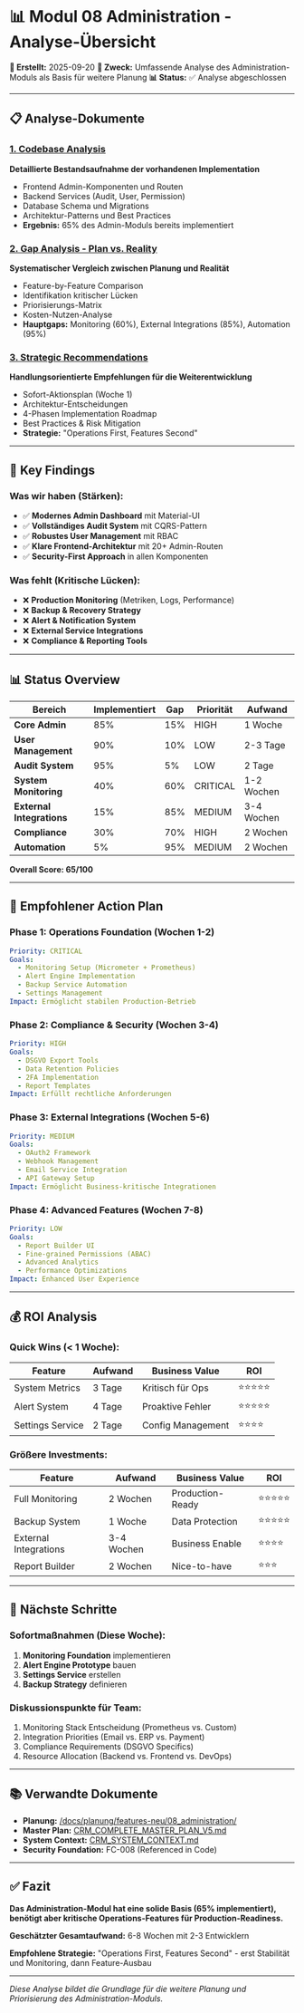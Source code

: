 # 📊 Modul 08 Administration - Analyse-Übersicht

**📅 Erstellt:** 2025-09-20
**🎯 Zweck:** Umfassende Analyse des Administration-Moduls als Basis für weitere Planung
**📊 Status:** ✅ Analyse abgeschlossen

---

## 📋 **Analyse-Dokumente**

### [1. Codebase Analysis](./01_CODEBASE_ANALYSIS.md)
**Detaillierte Bestandsaufnahme der vorhandenen Implementation**
- Frontend Admin-Komponenten und Routen
- Backend Services (Audit, User, Permission)
- Database Schema und Migrations
- Architektur-Patterns und Best Practices
- **Ergebnis:** 65% des Admin-Moduls bereits implementiert

### [2. Gap Analysis - Plan vs. Reality](./02_GAP_ANALYSIS_PLAN_VS_REALITY.md)
**Systematischer Vergleich zwischen Planung und Realität**
- Feature-by-Feature Comparison
- Identifikation kritischer Lücken
- Priorisierungs-Matrix
- Kosten-Nutzen-Analyse
- **Hauptgaps:** Monitoring (60%), External Integrations (85%), Automation (95%)

### [3. Strategic Recommendations](./03_STRATEGIC_RECOMMENDATIONS.md)
**Handlungsorientierte Empfehlungen für die Weiterentwicklung**
- Sofort-Aktionsplan (Woche 1)
- Architektur-Entscheidungen
- 4-Phasen Implementation Roadmap
- Best Practices & Risk Mitigation
- **Strategie:** "Operations First, Features Second"

---

## 🎯 **Key Findings**

### **Was wir haben (Stärken):**
- ✅ **Modernes Admin Dashboard** mit Material-UI
- ✅ **Vollständiges Audit System** mit CQRS-Pattern
- ✅ **Robustes User Management** mit RBAC
- ✅ **Klare Frontend-Architektur** mit 20+ Admin-Routen
- ✅ **Security-First Approach** in allen Komponenten

### **Was fehlt (Kritische Lücken):**
- ❌ **Production Monitoring** (Metriken, Logs, Performance)
- ❌ **Backup & Recovery Strategy**
- ❌ **Alert & Notification System**
- ❌ **External Service Integrations**
- ❌ **Compliance & Reporting Tools**

---

## 📊 **Status Overview**

| Bereich | Implementiert | Gap | Priorität | Aufwand |
|---------|---------------|-----|-----------|---------|
| **Core Admin** | 85% | 15% | HIGH | 1 Woche |
| **User Management** | 90% | 10% | LOW | 2-3 Tage |
| **Audit System** | 95% | 5% | LOW | 2 Tage |
| **System Monitoring** | 40% | 60% | CRITICAL | 1-2 Wochen |
| **External Integrations** | 15% | 85% | MEDIUM | 3-4 Wochen |
| **Compliance** | 30% | 70% | HIGH | 2 Wochen |
| **Automation** | 5% | 95% | MEDIUM | 2 Wochen |

**Overall Score: 65/100**

---

## 🚀 **Empfohlener Action Plan**

### **Phase 1: Operations Foundation (Wochen 1-2)**
```yaml
Priority: CRITICAL
Goals:
  - Monitoring Setup (Micrometer + Prometheus)
  - Alert Engine Implementation
  - Backup Service Automation
  - Settings Management
Impact: Ermöglicht stabilen Production-Betrieb
```

### **Phase 2: Compliance & Security (Wochen 3-4)**
```yaml
Priority: HIGH
Goals:
  - DSGVO Export Tools
  - Data Retention Policies
  - 2FA Implementation
  - Report Templates
Impact: Erfüllt rechtliche Anforderungen
```

### **Phase 3: External Integrations (Wochen 5-6)**
```yaml
Priority: MEDIUM
Goals:
  - OAuth2 Framework
  - Webhook Management
  - Email Service Integration
  - API Gateway Setup
Impact: Ermöglicht Business-kritische Integrationen
```

### **Phase 4: Advanced Features (Wochen 7-8)**
```yaml
Priority: LOW
Goals:
  - Report Builder UI
  - Fine-grained Permissions (ABAC)
  - Advanced Analytics
  - Performance Optimizations
Impact: Enhanced User Experience
```

---

## 💰 **ROI Analysis**

### **Quick Wins (< 1 Woche):**
| Feature | Aufwand | Business Value | ROI |
|---------|---------|----------------|-----|
| System Metrics | 3 Tage | Kritisch für Ops | ⭐⭐⭐⭐⭐ |
| Alert System | 4 Tage | Proaktive Fehler | ⭐⭐⭐⭐⭐ |
| Settings Service | 2 Tage | Config Management | ⭐⭐⭐⭐ |

### **Größere Investments:**
| Feature | Aufwand | Business Value | ROI |
|---------|---------|----------------|-----|
| Full Monitoring | 2 Wochen | Production-Ready | ⭐⭐⭐⭐⭐ |
| Backup System | 1 Woche | Data Protection | ⭐⭐⭐⭐⭐ |
| External Integrations | 3-4 Wochen | Business Enable | ⭐⭐⭐⭐ |
| Report Builder | 2 Wochen | Nice-to-have | ⭐⭐⭐ |

---

## 🎯 **Nächste Schritte**

### **Sofortmaßnahmen (Diese Woche):**
1. **Monitoring Foundation** implementieren
2. **Alert Engine Prototype** bauen
3. **Settings Service** erstellen
4. **Backup Strategy** definieren

### **Diskussionspunkte für Team:**
1. Monitoring Stack Entscheidung (Prometheus vs. Custom)
2. Integration Priorities (Email vs. ERP vs. Payment)
3. Compliance Requirements (DSGVO Specifics)
4. Resource Allocation (Backend vs. Frontend vs. DevOps)

---

## 📚 **Verwandte Dokumente**

- **Planung:** [/docs/planung/features-neu/08_administration/](../)
- **Master Plan:** [CRM_COMPLETE_MASTER_PLAN_V5.md](/docs/planung/CRM_COMPLETE_MASTER_PLAN_V5.md)
- **System Context:** [CRM_SYSTEM_CONTEXT.md](/docs/planung/CRM_SYSTEM_CONTEXT.md)
- **Security Foundation:** FC-008 (Referenced in Code)

---

## ✅ **Fazit**

**Das Administration-Modul hat eine solide Basis (65% implementiert), benötigt aber kritische Operations-Features für Production-Readiness.**

**Geschätzter Gesamtaufwand:** 6-8 Wochen mit 2-3 Entwicklern

**Empfohlene Strategie:** "Operations First, Features Second" - erst Stabilität und Monitoring, dann Feature-Ausbau

---

*Diese Analyse bildet die Grundlage für die weitere Planung und Priorisierung des Administration-Moduls.*